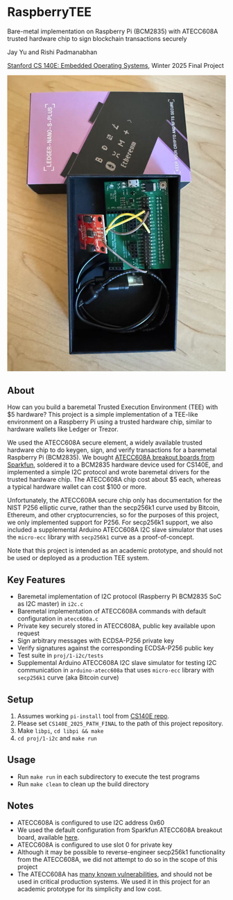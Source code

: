 # RaspberryTEE
Bare-metal implementation on Raspberry Pi (BCM2835) with ATECC608A trusted hardware chip to sign blockchain transactions securely

Jay Yu and Rishi Padmanabhan

[Stanford CS 140E: Embedded Operating Systems](https://github.com/dddrrreee/cs140e-25win), Winter 2025 Final Project

![Raspberry TEE](./img/raspberry-ledger.jpg)

## About

How can you build a baremetal Trusted Execution Environment (TEE) with $5 hardware? This project is a simple implementation of a TEE-like environment on a Raspberry Pi using a trusted hardware chip, similar to hardware wallets like Ledger or Trezor.

We used the ATECC608A secure element, a widely available trusted hardware chip to do keygen, sign, and verify transactions for a baremetal Raspberry Pi (BCM2835). We bought [ATECC608A breakout boards from Sparkfun](https://www.sparkfun.com/sparkfun-cryptographic-co-processor-breakout-atecc608a-qwiic.html), soldered it to a BCM2835 hardware device used for CS140E, and implemented a simple I2C protocol and wrote baremetal drivers for the trusted hardware chip. The ATECC608A chip cost about $5 each, whereas a typical hardware wallet can cost $100 or more.

Unfortunately, the ATECC608A secure chip only has documentation for the NIST P256 elliptic curve, rather than the secp256k1 curve used by Bitcoin, Ethereum, and other cryptocurrencies, so for the purposes of this project, we only implemented support for P256. For secp256k1 support, we also included a supplemental Arduino ATECC608A I2C slave simulator that uses the `micro-ecc` library with `secp256k1` curve as a proof-of-concept.

Note that this project is intended as an academic prototype, and should not be used or deployed as a production TEE system.

## Key Features

- Baremetal implementation of I2C protocol (Raspberry Pi BCM2835 SoC as I2C master) in `i2c.c`
- Baremetal implementation of ATECC608A commands with default configuration in `atecc608a.c`
- Private key securely stored in ATECC608A, public key available upon request
- Sign arbitrary messages with ECDSA-P256 private key
- Verify signatures against the corresponding ECDSA-P256 public key
- Test suite in `proj/1-i2c/tests`
- Supplemental Arduino ATECC608A I2C slave simulator for testing I2C communication in `arduino-atecc608a` that uses `micro-ecc` library with `secp256k1` curve (aka Bitcoin curve)

## Setup

1. Assumes working `pi-install` tool from [CS140E repo](https://github.com/dddrrreee/cs140e-25win).
2. Please set `CS140E_2025_PATH_FINAL` to the path of this project repository. 
3. Make `libpi`, `cd libpi && make`
4. `cd proj/1-i2c` and `make run`

## Usage

- Run `make run` in each subdirectory to execute the test programs
- Run `make clean` to clean up the build directory

## Notes

- ATECC608A is configured to use I2C address 0x60
- We used the default configuration from Sparkfun ATECC608A breakout board, available [here](https://learn.sparkfun.com/tutorials/cryptographic-co-processor-atecc508a-qwiic-hookup-guide/).
- ATECC608A is configured to use slot 0 for private key
- Although it may be possible to reverse-engineer secp256k1 functionality from the ATECC608A, we did not attempt to do so in the scope of this project
- The ATECC608A has [many known vulnerabilities](https://hardwear.io/netherlands-2023/presentation/triple-exploit-chain-with-laser-fault-injection-on-a-secure-element.pdf), and should not be used in critical production systems. We used it in this project for an academic prototype for its simplicity and low cost.
